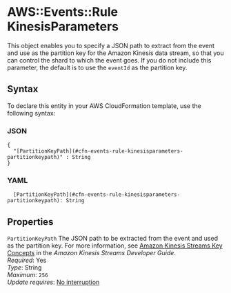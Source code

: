 # AWS::Events::Rule KinesisParameters<a name="aws-properties-events-rule-kinesisparameters"></a>

This object enables you to specify a JSON path to extract from the event and use as the partition key for the Amazon Kinesis data stream, so that you can control the shard to which the event goes\. If you do not include this parameter, the default is to use the `eventId` as the partition key\.

## Syntax<a name="aws-properties-events-rule-kinesisparameters-syntax"></a>

To declare this entity in your AWS CloudFormation template, use the following syntax:

### JSON<a name="aws-properties-events-rule-kinesisparameters-syntax.json"></a>

```
{
  "[PartitionKeyPath](#cfn-events-rule-kinesisparameters-partitionkeypath)" : String
}
```

### YAML<a name="aws-properties-events-rule-kinesisparameters-syntax.yaml"></a>

```
  [PartitionKeyPath](#cfn-events-rule-kinesisparameters-partitionkeypath): String
```

## Properties<a name="aws-properties-events-rule-kinesisparameters-properties"></a>

`PartitionKeyPath`  <a name="cfn-events-rule-kinesisparameters-partitionkeypath"></a>
The JSON path to be extracted from the event and used as the partition key\. For more information, see [Amazon Kinesis Streams Key Concepts](https://docs.aws.amazon.com/streams/latest/dev/key-concepts.html#partition-key) in the *Amazon Kinesis Streams Developer Guide*\.  
*Required*: Yes  
*Type*: String  
*Maximum*: `256`  
*Update requires*: [No interruption](https://docs.aws.amazon.com/AWSCloudFormation/latest/UserGuide/using-cfn-updating-stacks-update-behaviors.html#update-no-interrupt)